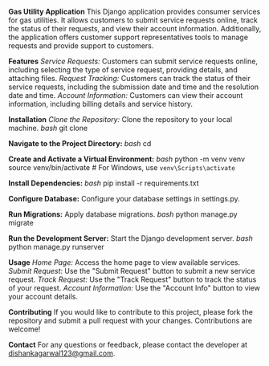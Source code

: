 **Gas Utility Application**
This Django application provides consumer services for gas utilities. It allows customers to submit service requests online, track the status of their requests, and view their account information. Additionally, the application offers customer support representatives tools to manage requests and provide support to customers.

**Features**
_Service Requests:_ Customers can submit service requests online, including selecting the type of service request, providing details, and attaching files.
_Request Tracking:_ Customers can track the status of their service requests, including the submission date and time and the resolution date and time.
_Account Information:_ Customers can view their account information, including billing details and service history.

**Installation**
_Clone the Repository:_ Clone the repository to your local machine.
_bash_
git clone <repository-url>

**Navigate to the Project Directory:**
_bash_
cd <project-directory>

**Create and Activate a Virtual Environment:**
_bash_
python -m venv venv
source venv/bin/activate  # For Windows, use `venv\Scripts\activate`

**Install Dependencies:**
_bash_
pip install -r requirements.txt

**Configure Database:** Configure your database settings in settings.py.

**Run Migrations:** Apply database migrations.
_bash_
python manage.py migrate

**Run the Development Server:** Start the Django development server.
_bash_
python manage.py runserver

**Usage**
_Home Page:_ Access the home page to view available services.
_Submit Request:_ Use the "Submit Request" button to submit a new service request.
_Track Request:_ Use the "Track Request" button to track the status of your request.
_Account Information:_ Use the "Account Info" button to view your account details.

**Contributing**
If you would like to contribute to this project, please fork the repository and submit a pull request with your changes. Contributions are welcome!

**Contact**
For any questions or feedback, please contact the developer at dishankagarwal123@gmail.com.
